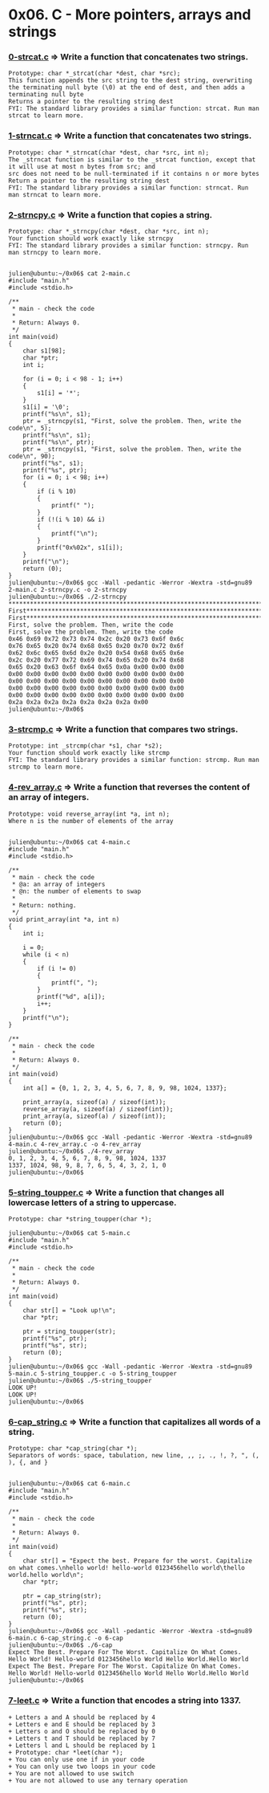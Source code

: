 # 0x06. C - More pointers, arrays and strings


### [0-strcat.c](https://github.com/Maelabad/alx-low_level_programming/blob/master/0x06-pointers_arrays_strings/0-strcat.c) => Write a function that concatenates two strings.

    Prototype: char *_strcat(char *dest, char *src);
    This function appends the src string to the dest string, overwriting the terminating null byte (\0) at the end of dest, and then adds a terminating null byte
    Returns a pointer to the resulting string dest
    FYI: The standard library provides a similar function: strcat. Run man strcat to learn more.
   
   
### [1-strncat.c](https://github.com/Maelabad/alx-low_level_programming/blob/master/0x06-pointers_arrays_strings/1-strncat.c) => Write a function that concatenates two strings.

    Prototype: char *_strncat(char *dest, char *src, int n);
    The _strncat function is similar to the _strcat function, except that
    it will use at most n bytes from src; and
    src does not need to be null-terminated if it contains n or more bytes
    Return a pointer to the resulting string dest
    FYI: The standard library provides a similar function: strncat. Run man strncat to learn more.    
    

### [2-strncpy.c](https://github.com/Maelabad/alx-low_level_programming/blob/master/0x06-pointers_arrays_strings/2-strncpy.c) => Write a function that copies a string.

    Prototype: char *_strncpy(char *dest, char *src, int n);
    Your function should work exactly like strncpy
    FYI: The standard library provides a similar function: strncpy. Run man strncpy to learn more.


    julien@ubuntu:~/0x06$ cat 2-main.c
    #include "main.h"
    #include <stdio.h>

    /**
     * main - check the code
     *
     * Return: Always 0.
     */
    int main(void)
    {
        char s1[98];
        char *ptr;
        int i;

        for (i = 0; i < 98 - 1; i++)
        {
            s1[i] = '*';
        }
        s1[i] = '\0';
        printf("%s\n", s1);
        ptr = _strncpy(s1, "First, solve the problem. Then, write the code\n", 5);
        printf("%s\n", s1);
        printf("%s\n", ptr);
        ptr = _strncpy(s1, "First, solve the problem. Then, write the code\n", 90);
        printf("%s", s1);
        printf("%s", ptr);
        for (i = 0; i < 98; i++)
        {
            if (i % 10)
            {
                printf(" ");
            }
            if (!(i % 10) && i)
            {
                printf("\n");
            }
            printf("0x%02x", s1[i]);
        }
        printf("\n");
        return (0);
    }
    julien@ubuntu:~/0x06$ gcc -Wall -pedantic -Werror -Wextra -std=gnu89 2-main.c 2-strncpy.c -o 2-strncpy
    julien@ubuntu:~/0x06$ ./2-strncpy 
    *************************************************************************************************
    First********************************************************************************************
    First********************************************************************************************
    First, solve the problem. Then, write the code
    First, solve the problem. Then, write the code
    0x46 0x69 0x72 0x73 0x74 0x2c 0x20 0x73 0x6f 0x6c
    0x76 0x65 0x20 0x74 0x68 0x65 0x20 0x70 0x72 0x6f
    0x62 0x6c 0x65 0x6d 0x2e 0x20 0x54 0x68 0x65 0x6e
    0x2c 0x20 0x77 0x72 0x69 0x74 0x65 0x20 0x74 0x68
    0x65 0x20 0x63 0x6f 0x64 0x65 0x0a 0x00 0x00 0x00
    0x00 0x00 0x00 0x00 0x00 0x00 0x00 0x00 0x00 0x00
    0x00 0x00 0x00 0x00 0x00 0x00 0x00 0x00 0x00 0x00
    0x00 0x00 0x00 0x00 0x00 0x00 0x00 0x00 0x00 0x00
    0x00 0x00 0x00 0x00 0x00 0x00 0x00 0x00 0x00 0x00
    0x2a 0x2a 0x2a 0x2a 0x2a 0x2a 0x2a 0x00
    julien@ubuntu:~/0x06$ 
    
    
    
### [3-strcmp.c](https://github.com/Maelabad/alx-low_level_programming/blob/master/0x06-pointers_arrays_strings/3-strcmp.c) => Write a function that compares two strings.

    Prototype: int _strcmp(char *s1, char *s2);
    Your function should work exactly like strcmp
    FYI: The standard library provides a similar function: strcmp. Run man strcmp to learn more.     
    
    
### [4-rev_array.c](https://github.com/Maelabad/alx-low_level_programming/blob/master/0x06-pointers_arrays_strings/4-rev_array.c) => Write a function that reverses the content of an array of integers.

    Prototype: void reverse_array(int *a, int n);
    Where n is the number of elements of the array


    julien@ubuntu:~/0x06$ cat 4-main.c
    #include "main.h"
    #include <stdio.h>

    /**
     * main - check the code
     * @a: an array of integers
     * @n: the number of elements to swap
     *
     * Return: nothing.
     */
    void print_array(int *a, int n)
    {
        int i;

        i = 0;
        while (i < n)
        {
            if (i != 0)
            {
                printf(", ");
            }
            printf("%d", a[i]);
            i++;
        }
        printf("\n");
    }

    /**
     * main - check the code
     *
     * Return: Always 0.
     */
    int main(void)
    {
        int a[] = {0, 1, 2, 3, 4, 5, 6, 7, 8, 9, 98, 1024, 1337};

        print_array(a, sizeof(a) / sizeof(int));
        reverse_array(a, sizeof(a) / sizeof(int));
        print_array(a, sizeof(a) / sizeof(int));
        return (0);
    }
    julien@ubuntu:~/0x06$ gcc -Wall -pedantic -Werror -Wextra -std=gnu89 4-main.c 4-rev_array.c -o 4-rev_array
    julien@ubuntu:~/0x06$ ./4-rev_array 
    0, 1, 2, 3, 4, 5, 6, 7, 8, 9, 98, 1024, 1337
    1337, 1024, 98, 9, 8, 7, 6, 5, 4, 3, 2, 1, 0
    julien@ubuntu:~/0x06$     
    
    
    
### [5-string_toupper.c](https://github.com/Maelabad/alx-low_level_programming/blob/master/0x06-pointers_arrays_strings/5-string_toupper.c) => Write a function that changes all lowercase letters of a string to uppercase.

    Prototype: char *string_toupper(char *);
    
    julien@ubuntu:~/0x06$ cat 5-main.c
    #include "main.h"
    #include <stdio.h>

    /**
     * main - check the code
     *
     * Return: Always 0.
     */
    int main(void)
    {
        char str[] = "Look up!\n";
        char *ptr;

        ptr = string_toupper(str);
        printf("%s", ptr);
        printf("%s", str);
        return (0);
    }
    julien@ubuntu:~/0x06$ gcc -Wall -pedantic -Werror -Wextra -std=gnu89 5-main.c 5-string_toupper.c -o 5-string_toupper
    julien@ubuntu:~/0x06$ ./5-string_toupper 
    LOOK UP!
    LOOK UP!
    julien@ubuntu:~/0x06$     
    
    
### [6-cap_string.c](https://github.com/Maelabad/alx-low_level_programming/blob/master/0x06-pointers_arrays_strings/6-cap_string.c) => Write a function that capitalizes all words of a string.

    Prototype: char *cap_string(char *);
    Separators of words: space, tabulation, new line, ,, ;, ., !, ?, ", (, ), {, and }
    
    
    julien@ubuntu:~/0x06$ cat 6-main.c
    #include "main.h"
    #include <stdio.h>

    /**
     * main - check the code
     *
     * Return: Always 0.
     */
    int main(void)
    {
        char str[] = "Expect the best. Prepare for the worst. Capitalize on what comes.\nhello world! hello-world 0123456hello world\thello world.hello world\n";
        char *ptr;

        ptr = cap_string(str);
        printf("%s", ptr);
        printf("%s", str);
        return (0);
    }
    julien@ubuntu:~/0x06$ gcc -Wall -pedantic -Werror -Wextra -std=gnu89 6-main.c 6-cap_string.c -o 6-cap
    julien@ubuntu:~/0x06$ ./6-cap 
    Expect The Best. Prepare For The Worst. Capitalize On What Comes.
    Hello World! Hello-world 0123456hello World Hello World.Hello World
    Expect The Best. Prepare For The Worst. Capitalize On What Comes.
    Hello World! Hello-world 0123456hello World Hello World.Hello World
    julien@ubuntu:~/0x06$ 
    
    
    
### [7-leet.c](https://github.com/Maelabad/alx-low_level_programming/blob/master/0x06-pointers_arrays_strings/7-leet.c) => Write a function that encodes a string into 1337.

    + Letters a and A should be replaced by 4
    + Letters e and E should be replaced by 3
    + Letters o and O should be replaced by 0
    + Letters t and T should be replaced by 7
    + Letters l and L should be replaced by 1
    + Prototype: char *leet(char *);
    + You can only use one if in your code
    + You can only use two loops in your code
    + You are not allowed to use switch
    + You are not allowed to use any ternary operation    
    
    
